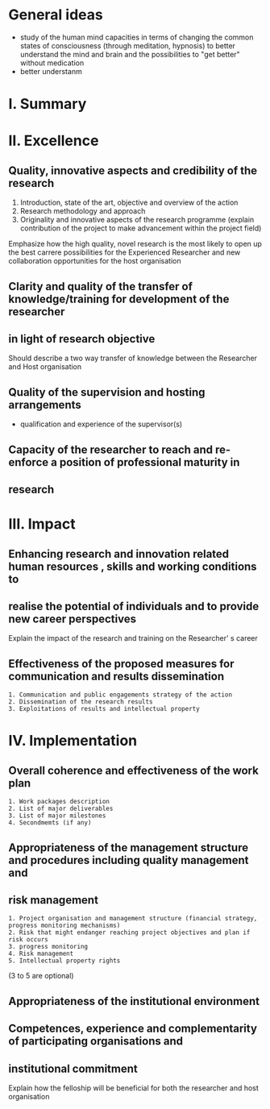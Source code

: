 General ideas
==============
- study of the human mind capacities in terms of changing the common states of consciousness (through meditation, hypnosis) to better understand the mind and brain and the possibilities to "get better" without medication
- better understanm




I. Summary
=========

II. Excellence
===========

Quality, innovative aspects and credibility of the research
------------------------------------------------------------
 1. Introduction, state of the art, objective and overview of the action
 2. Research methodology and approach
 3. Originality and innovative aspects of the research programme (explain contribution of the project to make advancement within the project field)
 
 Emphasize how the high quality, novel research is the most likely to open up the best carrere possibilities for the Experienced Researcher and new collaboration opportunities for the host organisation

Clarity and quality of the transfer of knowledge/training for development of the researcher 
-------------------------------------------------------------------------------------------
in light of research objective
------------------------------
Should describe a two way transfer of knowledge between the Researcher and Host organisation

Quality of the supervision and hosting arrangements
---------------------------------------------------

- qualification and experience of the supervisor(s)

Capacity of the researcher to reach and re-enforce a position of professional maturity in 
-----------------------------------------------------------------------------------------
research
--------


III. Impact
=============
    
Enhancing research  and innovation related human resources , skills and working conditions to
---------------------------------------------------------------------------------------------
realise the potential of individuals and to provide new career perspectives
----------------------------------------------------------------------------

Explain the impact of the research and training on the Researcher' s career

Effectiveness of the proposed measures for communication and results dissemination
-----------------------------------------------------------------------------------

    1. Communication and public engagements strategy of the action
    2. Dissemination of the research results
    3. Exploitations of results and intellectual property



IV. Implementation
===================

Overall coherence and effectiveness of the work plan
-----------------------------------------------------
    1. Work packages description
    2. List of major deliverables
    3. List of major milestones
    4. Secondmemts (if any)

Appropriateness of the management structure and procedures including quality management and 
-------------------------------------------------------------------------------------------
risk management
---------------

    1. Project organisation and management structure (financial strategy, progress monitoring mechanisms)
    2. Risk that might endanger reaching project objectives and plan if risk occurs
    3. progress monitoring
    4. Risk management
    5. Intellectual property rights
(3 to 5 are optional)

Appropriateness of the institutional environment
--------------------------------------------------

Competences, experience and complementarity of participating organisations and 
------------------------------------------------------------------------------
institutional commitment
-------------------------

Explain how the felloship will be beneficial for both the researcher and host organisation
